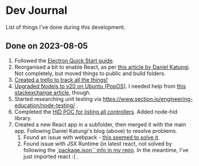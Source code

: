 # Dev Journal

List of things I've done during this development.

## Done on 2023-08-05
1. Followed the [Electron Quick Start guide](https://www.electronjs.org/docs/latest/tutorial/quick-start).
1. Reorganised a bit to enable React, as per [this article by Daniel Katungi](https://www.section.io/engineering-education/desktop-application-with-react/). Not completely, but moved things to public and build folders.
1. [Created a trello to track all the things!](https://trello.com/b/wsWFeb62/edtracker-kanban)
1. [Upgraded Nodejs to v20 on Ubuntu (PopOS)](https://github.com/nodesource/distributions#debinstall). 
I needed help from [this stackexchange article](https://unix.stackexchange.com/questions/627635/upgrading-nodejs-on-ubuntu-how-to-fix-broken-pipe-error), though.
1. Started researching unit testing via https://www.section.io/engineering-education/node-testing/ .
1. Completed the [HID POC for listing all controllers](https://trello.com/c/WaaY8kQE/8-poc-use-node-hid-library-to-find-all-the-controllers). Added node-hid library.
1. Created a new React app in a subfolder, then merged it with the main app. Following Daniel Katungi's blog (above) to resolve problems.
    1. Found an issue with webpack - [this seemed to solve it](https://github.com/webpack/webpack/issues/15900).
    1. Found issue with JSX Runtime (in latest react, not solved by following the [`package.json`` info in my repo](https://github.com/DoctorU/base-react-app/blob/main/package.json#L25C1-L34C5). In the meantime, I've just imported react :( .
